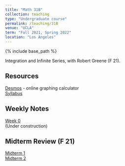 ```yaml
---
title: "Math 31B"
collection: teaching
type: "Undergraduate course"
permalink: /teaching/31B
venue: "UCLA"
term: "Fall 2021, Spring 2022"
location: "Los Angeles"
---
```

{% include base_path %}

Integration and Infinite Series, with Robert Greene (F 21).

## Resources
[Desmos](https://desmos.com) - online graphing calculator \
[Syllabus](/files/31B/syllabus.pdf)
## Weekly Notes
[Week 0](/files/31B/week0.pdf) \
(Under construction)
## Midterm Review (F 21)
[Midterm 1](/files/31B/midterm1_review.pdf) \
[Midterm 2](/files/31B/midterm2_review.pdf)
